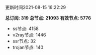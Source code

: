 更新时间2021-08-15 16:22:29

**总订阅: 319**
**总节点: 21093**
**有效节点: 5776**
- ss节点: 4158
- v2ray节点: 1446
- ssr节点: 32
- trojan节点: 140
